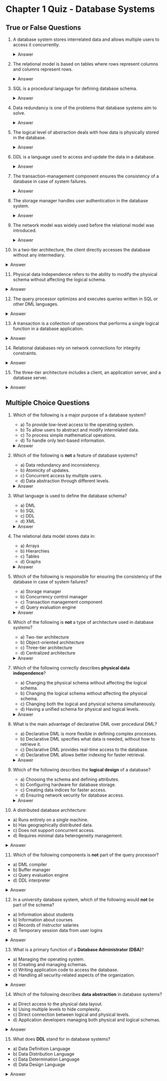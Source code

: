 # Chapter 1 Quiz - Database Systems

## True or False Questions

1. A database system stores interrelated data and allows multiple users to access it concurrently.
   <details>
   <summary>Answer</summary>
   True
   </details>

2. The relational model is based on tables where rows represent columns and columns represent rows.
   <details>
   <summary>Answer</summary>
   False - Rows represent individual records, and columns represent attributes in the relational model.
   </details>

3. SQL is a procedural language for defining database schema.
   <details>
   <summary>Answer</summary>
   False - SQL is a declarative language.
   </details>

4. Data redundancy is one of the problems that database systems aim to solve.
   <details>
   <summary>Answer</summary>
   True
   </details>

5. The logical level of abstraction deals with how data is physically stored in the database.
   <details>
   <summary>Answer</summary>
   False - The logical level deals with the structure of the data, not how it is physically stored.
   </details>

6. DDL is a language used to access and update the data in a database.
   <details>
   <summary>Answer</summary>
   False - DDL is used to define schema, not to manipulate data.
   </details>

7. The transaction-management component ensures the consistency of a database in case of system failures.
   <details>
   <summary>Answer</summary>
   True
   </details>

8. The storage manager handles user authentication in the database system.
   <details>
   <summary>Answer</summary>
   False - The storage manager handles low-level data storage, not authentication.
   </details>

9. The network model was widely used before the relational model was introduced.
   <details>
   <summary>Answer</summary>
   True
   </details>

10. In a two-tier architecture, the client directly accesses the database without any intermediary.
   <details>
   <summary>Answer</summary>
   True
   </details>

11. Physical data independence refers to the ability to modify the physical schema without affecting the logical schema.
   <details>
   <summary>Answer</summary>
   True
   </details>

12. The query processor optimizes and executes queries written in SQL or other DML languages.
   <details>
   <summary>Answer</summary>
   True
   </details>

13. A transaction is a collection of operations that performs a single logical function in a database application.
   <details>
   <summary>Answer</summary>
   True
   </details>

14. Relational databases rely on network connections for integrity constraints.
   <details>
   <summary>Answer</summary>
   False - Integrity constraints are typically built into the database schema.
   </details>

15. The three-tier architecture includes a client, an application server, and a database server.
   <details>
   <summary>Answer</summary>
   True
   </details>

## Multiple Choice Questions

1. Which of the following is a major purpose of a database system?
   - a) To provide low-level access to the operating system.
   - b) To allow users to abstract and modify interrelated data.
   - c) To process simple mathematical operations.
   - d) To handle only text-based information.
   <details>
   <summary>Answer</summary>
   b) To allow users to abstract and modify interrelated data.
   </details>

2. Which of the following is **not** a feature of database systems?
   - a) Data redundancy and inconsistency.
   - b) Atomicity of updates.
   - c) Concurrent access by multiple users.
   - d) Data abstraction through different levels.
   <details>
   <summary>Answer</summary>
   a) Data redundancy and inconsistency.
   </details>

3. What language is used to define the database schema?
   - a) DML
   - b) SQL
   - c) DDL
   - d) XML
   <details>
   <summary>Answer</summary>
   c) DDL
   </details>

4. The relational data model stores data in:
   - a) Arrays
   - b) Hierarchies
   - c) Tables
   - d) Graphs
   <details>
   <summary>Answer</summary>
   c) Tables
   </details>

5. Which of the following is responsible for ensuring the consistency of the database in case of system failures?
   - a) Storage manager
   - b) Concurrency control manager
   - c) Transaction management component
   - d) Query evaluation engine
   <details>
   <summary>Answer</summary>
   c) Transaction management component
   </details>

6. Which of the following is **not** a type of architecture used in database systems?
   - a) Two-tier architecture
   - b) Object-oriented architecture
   - c) Three-tier architecture
   - d) Centralized architecture
   <details>
   <summary>Answer</summary>
   b) Object-oriented architecture
   </details>

7. Which of the following correctly describes **physical data independence**?
   - a) Changing the physical schema without affecting the logical schema.
   - b) Changing the logical schema without affecting the physical schema.
   - c) Changing both the logical and physical schema simultaneously.
   - d) Having a unified schema for physical and logical levels.
   <details>
   <summary>Answer</summary>
   a) Changing the physical schema without affecting the logical schema.
   </details>

8. What is the main advantage of declarative DML over procedural DML?
   - a) Declarative DML is more flexible in defining complex processes.
   - b) Declarative DML specifies what data is needed, without how to retrieve it.
   - c) Declarative DML provides real-time access to the database.
   - d) Declarative DML allows better indexing for faster retrieval.
   <details>
   <summary>Answer</summary>
   b) Declarative DML specifies what data is needed, without how to retrieve it.
   </details>

9. Which of the following describes the **logical design** of a database?
   - a) Choosing the schema and defining attributes.
   - b) Configuring hardware for database storage.
   - c) Creating data indices for faster access.
   - d) Ensuring network security for database access.
   <details>
   <summary>Answer</summary>
   a) Choosing the schema and defining attributes.
   </details>

10. A distributed database architecture:
   - a) Runs entirely on a single machine.
   - b) Has geographically distributed data.
   - c) Does not support concurrent access.
   - d) Requires minimal data heterogeneity management.
   <details>
   <summary>Answer</summary>
   b) Has geographically distributed data.
   </details>

11. Which of the following components is **not** part of the query processor?
   - a) DML compiler
   - b) Buffer manager
   - c) Query evaluation engine
   - d) DDL interpreter
   <details>
   <summary>Answer</summary>
   b) Buffer manager
   </details>

12. In a university database system, which of the following would **not** be part of the schema?
   - a) Information about students
   - b) Information about courses
   - c) Records of instructor salaries
   - d) Temporary session data from user logins
   <details>
   <summary>Answer</summary>
   d) Temporary session data from user logins
   </details>

13. What is a primary function of a **Database Administrator (DBA)**?
   - a) Managing the operating system.
   - b) Creating and managing schemas.
   - c) Writing application code to access the database.
   - d) Handling all security-related aspects of the organization.
   <details>
   <summary>Answer</summary>
   b) Creating and managing schemas.
   </details>

14. Which of the following describes **data abstraction** in database systems?
   - a) Direct access to the physical data layout.
   - b) Using multiple levels to hide complexity.
   - c) Direct connection between logical and physical levels.
   - d) Application developers managing both physical and logical schemas.
   <details>
   <summary>Answer</summary>
   b) Using multiple levels to hide complexity.
   </details>

15. What does **DDL** stand for in database systems?
   - a) Data Definition Language
   - b) Data Distribution Language
   - c) Data Determination Language
   - d) Data Design Language
   <details>
   <summary>Answer</summary>
   a) Data Definition Language
   </details>
